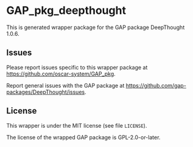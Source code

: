 # GAP_pkg_deepthought

This is generated wrapper package for the GAP package DeepThought 1.0.6.

## Issues

Please report issues specific to this wrapper package at <https://github.com/oscar-system/GAP_pkg>.

Report general issues with the GAP package at <https://github.com/gap-packages/DeepThought/issues>.

## License

This wrapper is under the MIT license (see file `LICENSE`).

The license of the wrapped GAP package is GPL-2.0-or-later.
